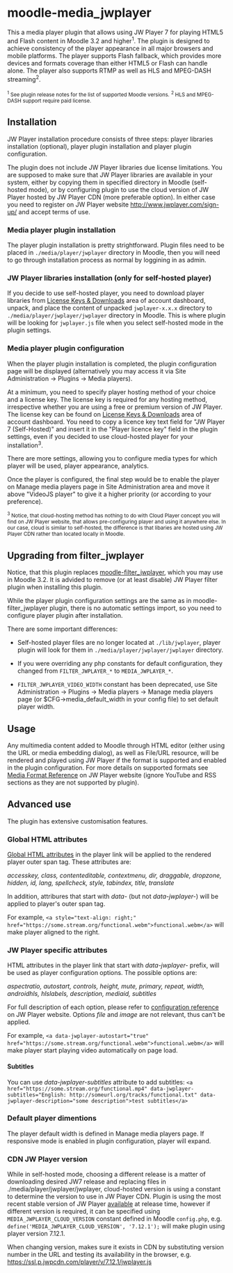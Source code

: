 moodle-media_jwplayer
======================

This a media player plugin that allows using JW Player 7 for playing HTML5 and
Flash content in Moodle 3.2 and higher<sup>1</sup>. The plugin is designed
to achieve consistency of the player appearance in all major browsers and
mobile platforms. The player supports Flash fallback, which provides more
devices and formats coverage than either HTML5 or Flash can handle alone.
The player also supports RTMP as well as HLS and MPEG-DASH
streaming<sup>2</sup>.

<sub><sup>1</sup> See plugin release notes for the list of supported Moodle versions.</sub>
<sub><sup>2</sup> HLS and MPEG-DASH support require paid license.</sub>

Installation
------------

JW Player installation procedure consists of three steps: player libraries
installation (optional), player plugin installation and player plugin
configuration.

The plugin does not include JW Player libraries due license limitations.
You are supposed to make sure that JW Player libraries are available in
your system, either by copying them in specified directory in Moodle
(self-hosted mode), or by configuring plugin to use the cloud version of JW
Player hosted by JW Player CDN (more preferable option). In either case you
need to register on JW Player website http://www.jwplayer.com/sign-up/ and
accept terms of use.

### Media player plugin installation

The player plugin installation is pretty strightforward. Plugin files need to be
placed in `./media/player/jwplayer` directory in Moodle, then you will need to go
through installation process as normal by loggining in as admin.

### JW Player libraries installation (only for self-hosted player)

If you decide to use self-hosted player, you need to download player libraries from [License Keys &
Downloads](https://dashboard.jwplayer.com/#/players/downloads) area of
account dashboard, unpack, and place the content of unpacked
`jwplayer-x.x.x` directory to `./media/player/jwplayer/jwplayer` directory
in Moodle. This is where plugin will be looking for `jwplayer.js` file when
you select self-hosted mode in the plugin settings.

### Media player plugin configuration

When the player plugin installation is completed, the plugin configuration
page will be displayed (alternatively you may access it via Site
Administration -> Plugins -> Media players).

At a minimum, you need to specify player hosting method of your choice and
a license key. The license key is required for any hosting method,
irrespective whether you are using a free or premium version of JW Player.
The license key can be found on  [License Keys &
Downloads](https://dashboard.jwplayer.com/#/players/downloads) area of
account dashboard. You need to copy a licence key text field for "JW Player 7
(Self-Hosted)" and insert it in the "Player licence key" field in the
plugin settings, even if you decided to use cloud-hosted player for your
installation<sup>3</sup>.

There are more settings, allowing you to configure media types for which
player will be used, player appearance, analytics.

Once the player is configured, the final step would be to enable the player
on Manage media players page in Site Administration area and move it above
"VideoJS player" to give it a higher priority (or according to your
preference).

<sub><sup>3</sup> Notice, that cloud-hosting method has nothing to do with
Cloud Player concept you will find on JW Player website, that allows
pre-configuring player and using it anywhere else. In our case, cloud is
similar to self-hosted, the difference is that libaries are hosted using
JW Player CDN rather than located locally in Moodle.</sub>

Upgrading from filter_jwplayer
------------------------------

Notice, that this plugin replaces [moodle-filter_jwplayer](https://github.com/lucisgit/moodle-filter_jwplayer), which you may use in Moodle 3.2. It is advided to remove (or at least disable) JW Player filter plugin when installing this plugin.

While the player plugin configuration settings are the same as in
moodle-filter_jwplayer plugin, there is no automatic settings import, so
you need to configure player plugin after installation.

There are some important differences:

* Self-hosted player files are no longer located at `./lib/jwplayer`, player plugin will look for them in `./media/player/jwplayer/jwplayer` directory.

* If you were overriding any php constants for default configuration, they changed from `FILTER_JWPLAYER_*` to `MEDIA_JWPLAYER_*`.

* `FILTER_JWPLAYER_VIDEO_WIDTH` constant has been deprecated, use  Site Administration -> Plugins -> Media players -> Manage media players page (or $CFG->media_default_width in your config file) to set default player width.


Usage
-----

Any multimedia content added to Moodle through HTML editor (either using
the URL or media embedding dialog), as well as File/URL resource, will be
rendered and played using JW Player if the format is supported and enabled
in the plugin configuration.  For more details on supported formats see
[Media Format
Reference](http://support.jwplayer.com/customer/en/portal/articles/1403635-media-format-reference)
on JW Player website (ignore YouTube and RSS sections as they are not
supported by plugin).

Advanced use
------------

The plugin has extensive customisation features.

### Global HTML attributes

[Global HTML
attributes](https://developer.mozilla.org/en/docs/Web/HTML/Global_attributes)
in the player link will be applied to the rendered player outer span tag.
These attributes are:

_accesskey, class, contenteditable, contextmenu, dir, draggable, dropzone,
hidden, id, lang, spellcheck, style, tabindex, title, translate_

In addition, attribures that start with _data-_ (but not _data-jwplayer-_)
will be applied to player's outer span tag.

For example, `<a style="text-align: right;"
href="https://some.stream.org/functional.webm">functional.webm</a>` will
make player aligned to the right.

### JW Player specific attributes

HTML attributes in the player link that start with _data-jwplayer-_ prefix,
will be used as player configuration options. The possible options are:

_aspectratio, autostart, controls, height, mute, primary, repeat, width,
androidhls, hlslabels, description, mediaid, subtitles_

For full description of each option, please refer to [configuration
reference](https://developer.jwplayer.com/jw-player/docs/developer-guide/customization/configuration-reference/)
on JW Player website. Options _file_ and _image_ are not relevant, thus
can't be applied.

For example, `<a data-jwplayer-autostart="true"
href="https://some.stream.org/functional.webm">functional.webm</a>` will
make player start playing video automatically on page load.

#### Subtitles

You can use _data-jwplayer-subtitles_ attribute to add subtitles: `<a
href="https://some.stream.org/functional.mp4"
data-jwplayer-subtitles="English:
http://someurl.org/tracks/functional.txt"
data-jwplayer-description="some description">test subtitles</a>`

### Default player dimentions

The player default width is defined in Manage media players page. If
responsive mode is enabled in plugin configuration, player will expand. 

### CDN JW Player version

While in self-hosted mode, choosing a different release is a matter of
downloading desired JW7 release and replacing files in ./media/player/jwplayer/jwplayer,
cloud-hosted version is using a constant to determine the version to use in
JW Player CDN. Plugin is using the most recent stable version of JW Player
[available](https://developer.jwplayer.com/jw-player/docs/developer-guide/release_notes/release_notes_7/)
at release time, however if different version is required, it can be
specified using `MEDIA_JWPLAYER_CLOUD_VERSION` constant defined in Moodle
`config.php`, e.g. `define('MEDIA_JWPLAYER_CLOUD_VERSION', '7.12.1');` will
make plugin using player version 7.12.1.

When changing version, makes sure it exists in CDN by substituting version
number in the URL and testing its availability in the browser, e.g.
<https://ssl.p.jwpcdn.com/player/v/7.12.1/jwplayer.js>
